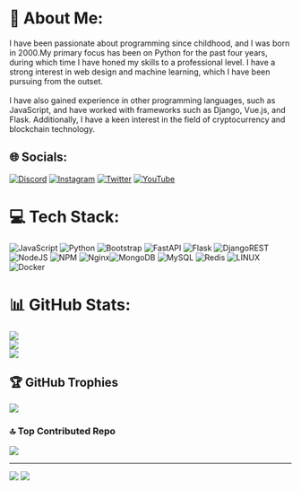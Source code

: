 # 💫 About Me:
I have been passionate about programming since childhood, and I was born in 2000.My primary focus has been on Python for the past four years, during which time I have honed my skills to a professional level. I have a strong interest in web design and machine learning, which I have been pursuing from the outset.<br><br>I have also gained experience in other programming languages, such as JavaScript, and have worked with frameworks such as Django, Vue.js, and Flask. Additionally, I have a keen interest in the field of cryptocurrency and blockchain technology.
 

## 🌐 Socials:
[![Discord](https://img.shields.io/badge/Discord-%237289DA.svg?logo=discord&logoColor=white)](https://discord.gg/metihosseini) [![Instagram](https://img.shields.io/badge/Instagram-%23E4405F.svg?logo=Instagram&logoColor=white)](https://instagram.com/hosseini.meti) [![Twitter](https://img.shields.io/badge/Twitter-%231DA1F2.svg?logo=Twitter&logoColor=white)](https://twitter.com/hosseini_meti) [![YouTube](https://img.shields.io/badge/YouTube-%23FF0000.svg?logo=YouTube&logoColor=white)](https://youtube.com/@CodeCasts365) 

# 💻 Tech Stack:
![JavaScript](https://img.shields.io/badge/javascript-%23323330.svg?style=for-the-badge&logo=javascript&logoColor=%23F7DF1E) ![Python](https://img.shields.io/badge/python-3670A0?style=for-the-badge&logo=python&logoColor=ffdd54) ![Bootstrap](https://img.shields.io/badge/bootstrap-%23563D7C.svg?style=for-the-badge&logo=bootstrap&logoColor=white) ![FastAPI](https://img.shields.io/badge/FastAPI-005571?style=for-the-badge&logo=fastapi) ![Flask](https://img.shields.io/badge/flask-%23000.svg?style=for-the-badge&logo=flask&logoColor=white) ![DjangoREST](https://img.shields.io/badge/DJANGO-REST-ff1709?style=for-the-badge&logo=django&logoColor=white&color=ff1709&labelColor=gray) ![NodeJS](https://img.shields.io/badge/node.js-6DA55F?style=for-the-badge&logo=node.js&logoColor=white) ![NPM](https://img.shields.io/badge/NPM-%23000000.svg?style=for-the-badge&logo=npm&logoColor=white) ![Nginx](https://img.shields.io/badge/nginx-%23009639.svg?style=for-the-badge&logo=nginx&logoColor=white)![MongoDB](https://img.shields.io/badge/MongoDB-%234ea94b.svg?style=for-the-badge&logo=mongodb&logoColor=white) ![MySQL](https://img.shields.io/badge/mysql-%2300f.svg?style=for-the-badge&logo=mysql&logoColor=white) ![Redis](https://img.shields.io/badge/redis-%23DD0031.svg?style=for-the-badge&logo=redis&logoColor=white) ![LINUX](https://img.shields.io/badge/Linux-FCC624?style=for-the-badge&logo=linux&logoColor=black) ![Docker](https://img.shields.io/badge/docker-%230db7ed.svg?style=for-the-badge&logo=docker&logoColor=white)
# 📊 GitHub Stats:
![](https://github-readme-stats.vercel.app/api?username=hosseinim018&theme=dark&hide_border=false&include_all_commits=true&count_private=true)<br/>
![](https://github-readme-streak-stats.herokuapp.com/?user=hosseinim018&theme=dark&hide_border=false)<br/>
![](https://github-readme-stats.vercel.app/api/top-langs/?username=hosseinim018&theme=dark&hide_border=false&include_all_commits=true&count_private=true&layout=compact)

## 🏆 GitHub Trophies
![](https://github-profile-trophy.vercel.app/?username=hosseinim018&theme=radical&no-frame=true&no-bg=false&margin-w=4)

### 🔝 Top Contributed Repo
![](https://github-contributor-stats.vercel.app/api?username=hosseinim018&limit=5&theme=dark&combine_all_yearly_contributions=true)

---
![](https://komarev.com/ghpvc/?username=hosseinim018&style=for-the-badge&label=PROFILE+VIEWS)
[![](https://visitcount.itsvg.in/api?id=hosseinim018&icon=0&color=0)](https://visitcount.itsvg.in)


<!-- Proudly created with GPRM ( https://gprm.itsvg.in ) -->
